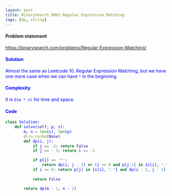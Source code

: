 ```yaml
---
layout: post
title: BinarySearch 0003 Regular Expression Matching
tags: [dp, string]
---
```


#### Problem statement

<a href="https://binarysearch.com/problems/Regular-Expression-Matching/"> <font color = blue>https://binarysearch.com/problems/Regular-Expression-Matching/

#### Solution
Almost the same as Leetcode 10. Regular Expression Matching, but we have one more case when we can have `*` in the beginning.

#### Complexity
It is `O(m * n)` for time and space.

#### Code
```python
class Solution:
    def solve(self, p, s):
        m, n = len(s), len(p)
        @lru_cache(None)
        def dp(i, j):
            if j == -2: return False
            if j == - 1: return i == -1

            if p[j] == '*':
                return dp(i, j - 2) or (i >= 0 and p[j-1] in {s[i], "."} and dp(i - 1, j))
            if i >= 0: return p[j] in {s[i], "."} and dp(i - 1, j - 1)
            
            return False

        return dp(m - 1, n - 1)
```